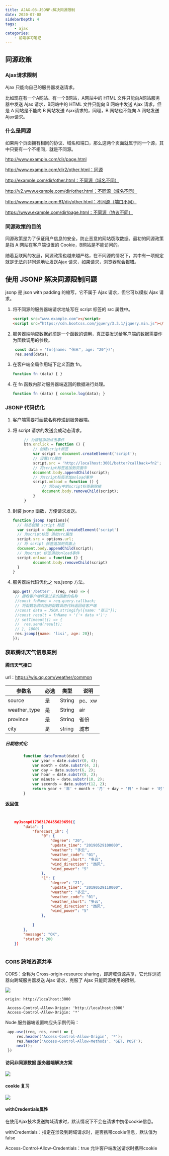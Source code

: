 ```yaml
---
title: AJAX-03-JSONP-解决同源限制
date: 2020-07-08
sidebarDepth: 4
tags:
    - ajax
categories:
    - 前端学习笔记
---
```


## 同源政策

### Ajax请求限制

Ajax 只能向自己的服务器发送请求。

比如现在有一个A网站、有一个B网站，A网站中的 HTML 文件只能向A网站服务器中发送 Ajax 请求，B网站中的 HTML 文件只能向 B 网站中发送 Ajax 请求，但是 A 网站是不能向 B 网站发送 Ajax请求的，同理，B 网站也不能向 A 网站发送 Ajax请求。

### 什么是同源

如果两个页面拥有相同的协议、域名和端口，那么这两个页面就属于同一个源，其中只要有一个不相同，就是不同源。

http://www.example.com/dir/page.html

http://www.example.com/dir2/other.html：同源

http://example.com/dir/other.html：不同源（域名不同）

http://v2.www.example.com/dir/other.html：不同源（域名不同）

http://www.example.com:81/dir/other.html：不同源（端口不同）

https://www.example.com/dir/page.html：不同源（协议不同）

### 同源政策的目的

同源政策是为了保证用户信息的安全，防止恶意的网站窃取数据。最初的同源政策是指
A 网站在客户端设置的 Cookie，B网站是不能访问的。

随着互联网的发展，同源政策也越来越严格，在不同源的情况下，其中有一项规定就是无法向非同源地址发送Ajax 请求，如果请求，浏览器就会报错。

## 使用 JSONP 解决同源限制问题

jsonp 是 json with padding 的缩写，它不属于 Ajax 请求，但它可以模拟 Ajax 请求。

1. 将不同源的服务器端请求地址写在 script 标签的 src 属性中。

   ```html
   <script src="www.example.com"></script>
   <script src=“https://cdn.bootcss.com/jquery/3.3.1/jquery.min.js"></script>
   ```

2. 服务器端响应数据必须是一个函数的调用，真正要发送给客户端的数据需要作为函数调用的参数。

   ```javascript
    const data = 'fn({name: "张三", age: "20"})';
    res.send(data);
   ```

3. 在客户端全局作用域下定义函数 fn。

   ```javascript
   function fn (data) { }
   ```

4. 在 fn 函数内部对服务器端返回的数据进行处理。

   ```javascript
   function fn (data) { console.log(data); }
   ```

### JSONP 代码优化

1. 客户端需要将函数名称传递到服务器端。

2. 将 script 请求的发送变成动态请求。

   ```javascript
   		// 为按钮添加点击事件
   		btn.onclick = function () {
   			// 创建script标签
   			var script = document.createElement('script');
   			// 设置src属性
   			script.src = 'http://localhost:3001/better?callback=fn2';
   			// 将script标签追加到页面中
   			document.body.appendChild(script);
   			// 为script标签添加onload事件
   			script.onload = function () {
   				// 将body中的script标签删除掉
   				document.body.removeChild(script);
   			}
   		}
   ```

3. 封装 jsonp 函数，方便请求发送。

   ```javascript
   function jsonp (options){
     // 动态创建 script 标签
     var script = document.createElement('script')
     // 为script标签 添加src属性
     script.src = options.url;
     // 将 script 标签追加到页面上
     document.body.appendChild(script);
     // 为script 标签添加onload事件
     script.onload = function () { 
     		document.body.removeChild(script)
     }
   }
   ```

   

4. 服务器端代码优化之 res.jsonp 方法。

   ```js
   app.get('/better', (req, res) => {
   	// 接收客户端传递过来的函数的名称
   	//const fnName = req.query.callback;
   	// 将函数名称对应的函数调用代码返回给客户端
   	//const data = JSON.stringify({name: "张三"});
   	//const result = fnName + '('+ data +')';
   	// setTimeout(() => {
   	// 	res.send(result);
   	// }, 1000)
   	res.jsonp({name: 'lisi', age: 20});
   });

   ```

### 获取腾讯天气信息案例

#### 腾讯天气接口

url：https://wis.qq.com/weather/common

| 参数名       | 必选 | 类型   | 说明   |
| ------------ | ---- | ------ | ------ |
| source       | 是   | String | pc、xw |
| weather_type | 是   | String | air    |
| province     | 是   | String | 省份   |
| city         | 是   | string | 城市   |

##### 日期格式化

```js
		function dateFormat(date) {
			var year = date.substr(0, 4);
			var month = date.substr(4, 2);
			var day = date.substr(6, 2);
			var hour = date.substr(8, 2);
			var minute = date.substr(10, 2);
			var seconds = date.substr(12, 2);
			return year + '年' + month + '月' + day + '日' + hour + '时' + minute + '分' + seconds + '秒';
		}
```

**返回值**

```json


    myJsonp017363176455629659({
        "data": {
            "forecast_1h": {
                "0": {
                    "degree": "20",
                    "update_time": "20190529100000",
                    "weather": "多云",
                    "weather_code": "01",
                    "weather_short": "多云",
                    "wind_direction": "西风",
                    "wind_power": "5"
                },
                "1": {
                    "degree": "21",
                    "update_time": "20190529110000",
                    "weather": "多云",
                    "weather_code": "01",
                    "weather_short": "多云",
                    "wind_direction": "西风",
                    "wind_power": "5"
                },
                
            }
        },
        "message": "OK",
        "status": 200
    })



```



### CORS 跨域资源共享

CORS：全称为 Cross-origin-resource sharing，即跨域资源共享，它允许浏览器向跨域服务器发送 Ajax 请求，克服了 Ajax 只能同源使用的限制。

![](https://raw.githubusercontent.com/anchuanyuan/TuChuangForITX/main/image/202009/16/233803-231966.png)

```
origin: http://localhost:3000

```

```
 Access-Control-Allow-Origin: 'http://localhost:3000'
 Access-Control-Allow-Origin: '*'

```

Node 服务器端设置响应头示例代码：

```javascript
 app.use((req, res, next) => {
     res.header('Access-Control-Allow-Origin', '*');
     res.header('Access-Control-Allow-Methods', 'GET, POST');
     next();
 })

```

#### 访问非同源数据 服务器端解决方案

![](https://raw.githubusercontent.com/anchuanyuan/TuChuangForITX/main/image/202009/16/233805-103387.png)

#### cookie 复习

![](https://raw.githubusercontent.com/anchuanyuan/TuChuangForITX/main/image/202009/16/233811-857504.png)

#### withCredentials属性

在使用Ajax技术发送跨域请求时，默认情况下不会在请求中携带cookie信息。

withCredentials：指定在涉及到跨域请求时，是否携带cookie信息，默认值为false

Access-Control-Allow-Credentials：true 允许客户端发送请求时携带cookie
